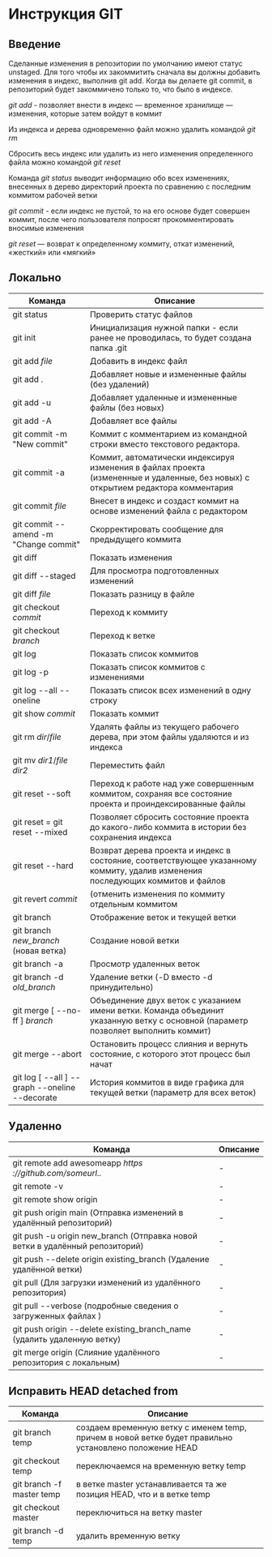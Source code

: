 # Инструкция GIT
## Введение

Сделанные изменения в репозитории по умолчанию имеют статус unstaged. Для того чтобы их закоммитить сначала вы должны добавить изменения в индекс, выполнив git add. Когда вы делаете git commit, в репозиторий будет закоммичено только то, что было в индексе.

*git add* - позволяет внести в индекс — временное хранилище — изменения, которые затем войдут в коммит

Из индекса и дерева одновременно файл можно удалить командой *git rm*

Сбросить весь индекс или удалить из него изменения определенного файла можно командой *git reset*

Команда *git status* выводит информацию обо всех изменениях,
внесенных в дерево директорий проекта по сравнению с последним коммитом рабочей ветки

*git commit* - если индекс не пустой, то на его основе будет совершен коммит, после чего пользователя попросят прокомментировать вносимые изменения

*git reset* — возврат к определенному коммиту, откат изменений, «жесткий» или «мягкий»

## Локально
| Команда | Описание |
|-|-|
| git status | Проверить статус файлов |
| git init | Инициализация нужной папки - если ранее не проводилась, то будет создана папка .git |
|git add *file*| Добавить в индекс файл|
|git add .| Добавляет новые и измененные файлы (без удалений) |
|git add -u| Добавляет удаленные и измененные файлы (без новых) |
|git add -A| Добавляет все файлы|
|git commit -m "New commit"| Коммит с комментарием из командной строки вместо текстового редактора.|
|git commit -a | Коммит, автоматически индексируя изменения в файлах проекта (измененные и удаленные, без новых) с открытием редактора комментария|
|git commit *file*| Внесет в индекс и создаст коммит на основе изменений файла с редактором|
|git commit --amend -m "Change commit"|Скорректировать сообщение для предыдущего коммита|
|git diff|Показать изменения|
|git diff --staged|Для просмотра подготовленных изменений |
|git diff *file*|Показать разницу в файле|
|git checkout *commit*| Переход к коммиту|
|git checkout *branch* |Переход к ветке|
|git log|Показать список коммитов|
|git log -p|Показать список коммитов с изменениями|
|git log --all --oneline|Показать список всех изменений в одну строку|
|git show *commit*|Показать коммит|
|git rm *dir*/*file* |Удалять файлы из текущего рабочего дерева, при этом файлы удаляются и из индекса|
|git mv *dir1*/*file* *dir2* |Переместить файл|
|git reset --soft |Переход к работе над уже совершенным коммитом, сохраняя все состояние проекта и проиндексированные файлы|
|git reset = git reset --mixed |Позволяет сбросить состояние проекта до какого-либо коммита в истории без сохранения индекса|
|git reset --hard |Возврат дерева проекта и индекс в состояние, соответствующее указанному коммиту, удалив изменения последующих коммитов и файлов|
|git revert *commit*|(отменить изменения по коммиту отдельным коммитом|
|git branch|Отображение веток и текущей ветки|
|git branch *new_branch* (новая ветка)|Создание новой ветки|
|git branch -a|Просмотр удаленных веток|
|git branch -d *old_branch* | Удаление ветки (-D вместо -d принудительно)|
|git merge [ --no-ff ] *branch*|Объединение двух веток с указанием имени ветки. Команда объединит указанную ветку с основной (параметр позволяет выполнить коммит)|
|git merge --abort |Остановить процесс слияния и вернуть состояние, с которого этот процесс был начат|
|git log [ --all ] --graph --oneline --decorate|История коммитов в виде графика для текущей ветки (параметр для всех веток)|

## Удаленно
| Команда | Описание |
|-|-|
|git remote add awesomeapp *https ://github.com/someurl..* |-|
|git remote -v|-|
|git remote show origin|-|
|git push origin main (Отправка изменений в удалённый репозиторий)|-|
|git push -u origin new_branch (Отправка новой ветки в удалённый репозиторий)|-|
|git push --delete origin existing_branch (Удаление удалённой ветки)|-|
|git pull (Для загрузки изменений из удалённого репозитория)|-|
|git pull --verbose (подробные сведения о загруженных файлах )|-|
|git push origin --delete existing_branch_name (удалить удаленную ветку)|-|
|git merge origin (Слияние удалённого репозитория с локальным)|-|

## Исправить HEAD detached from
| Команда | Описание |
|-|-|
|git branch temp|создаем временную ветку с именем temp, причем в новой ветке будет правильно установлено положение HEAD|
|git checkout temp|переключаемся на временную ветку temp|
|git branch -f master temp|в ветке master устанавливается та же позиция HEAD, что и в ветке temp|
|git checkout master|переключиться на ветку master|
|git branch -d temp|удалить временную ветку |

















